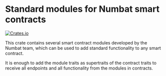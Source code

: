# Standard modules for Numbat smart contracts

[![Crates.io](https://img.shields.io/crates/v/drt-sc-modules)](https://crates.io/crates/drt-sc-modules)

This crate contains several smart contract modules developed by the Numbat team, which can be used to add standard functionality to any smart contract.

It is enough to add the module traits as supertraits of the contract traits to receive all endpoints and all functionality from the modules in contracts.
